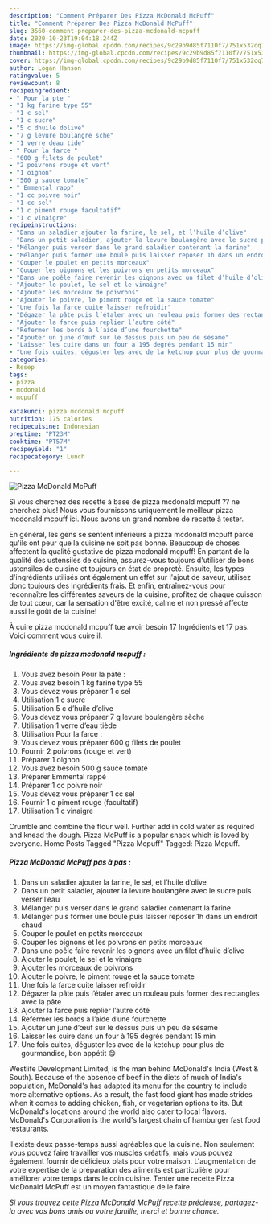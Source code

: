 ```yaml
---
description: "Comment Préparer Des Pizza McDonald McPuff"
title: "Comment Préparer Des Pizza McDonald McPuff"
slug: 3560-comment-preparer-des-pizza-mcdonald-mcpuff
date: 2020-10-23T19:04:18.244Z
image: https://img-global.cpcdn.com/recipes/9c29b9d85f7110f7/751x532cq70/pizza-mcdonald-mcpuff-photo-principale-de-la-recette.jpg
thumbnail: https://img-global.cpcdn.com/recipes/9c29b9d85f7110f7/751x532cq70/pizza-mcdonald-mcpuff-photo-principale-de-la-recette.jpg
cover: https://img-global.cpcdn.com/recipes/9c29b9d85f7110f7/751x532cq70/pizza-mcdonald-mcpuff-photo-principale-de-la-recette.jpg
author: Logan Hanson
ratingvalue: 5
reviewcount: 8
recipeingredient:
- " Pour la pte "
- "1 kg farine type 55"
- "1 c sel"
- "1 c sucre"
- "5 c dhuile dolive"
- "7 g levure boulangre sche"
- "1 verre deau tide"
- " Pour la farce "
- "600 g filets de poulet"
- "2 poivrons rouge et vert"
- "1 oignon"
- "500 g sauce tomate"
- " Emmental rapp"
- "1 cc poivre noir"
- "1 cc sel"
- "1 c piment rouge facultatif"
- "1 c vinaigre"
recipeinstructions:
- "Dans un saladier ajouter la farine, le sel, et l’huile d’olive"
- "Dans un petit saladier, ajouter la levure boulangère avec le sucre puis verser l’eau"
- "Mélanger puis verser dans le grand saladier contenant la farine"
- "Mélanger puis former une boule puis laisser reposer 1h dans un endroit chaud"
- "Couper le poulet en petits morceaux"
- "Couper les oignons et les poivrons en petits morceaux"
- "Dans une poêle faire revenir les oignons avec un filet d’huile d’olive"
- "Ajouter le poulet, le sel et le vinaigre"
- "Ajouter les morceaux de poivrons"
- "Ajouter le poivre, le piment rouge et la sauce tomate"
- "Une fois la farce cuite laisser refroidir"
- "Dégazer la pâte puis l’étaler avec un rouleau puis former des rectangles avec la pâte"
- "Ajouter la farce puis replier l’autre côté"
- "Refermer les bords à l’aide d’une fourchette"
- "Ajouter un june d’œuf sur le dessus puis un peu de sésame"
- "Laisser les cuire dans un four à 195 degrés pendant 15 min"
- "Une fois cuites, déguster les avec de la ketchup pour plus de gourmandise, bon appétit 😋"
categories:
- Resep
tags:
- pizza
- mcdonald
- mcpuff

katakunci: pizza mcdonald mcpuff 
nutrition: 175 calories
recipecuisine: Indonesian
preptime: "PT23M"
cooktime: "PT57M"
recipeyield: "1"
recipecategory: Lunch

---
```



![Pizza McDonald McPuff](https://img-global.cpcdn.com/recipes/9c29b9d85f7110f7/751x532cq70/pizza-mcdonald-mcpuff-photo-principale-de-la-recette.jpg)

Si vous cherchez des recette à base de pizza mcdonald mcpuff ?? ne cherchez plus! Nous vous fournissons uniquement le meilleur pizza mcdonald mcpuff ici. Nous avons un grand nombre de recette à tester.

En général, les gens se sentent inférieurs à pizza mcdonald mcpuff parce qu'ils ont peur que la cuisine ne soit pas bonne. Beaucoup de choses affectent la qualité gustative de pizza mcdonald mcpuff! En partant de la qualité des ustensiles de cuisine, assurez-vous toujours d'utiliser de bons ustensiles de cuisine et toujours en état de propreté. Ensuite, les types d'ingrédients utilisés ont également un effet sur l'ajout de saveur, utilisez donc toujours des ingrédients frais. Et enfin, entraînez-vous pour reconnaître les différentes saveurs de la cuisine, profitez de chaque cuisson de tout cœur, car la sensation d'être excité, calme et non pressé affecte aussi le goût de la cuisine!

<!--inarticleads1-->

À cuire pizza mcdonald mcpuff tue avoir besoin 17 Ingrédients et 17 pas. Voici comment vous cuire il.

##### Ingrédients de pizza mcdonald mcpuff :

1. Vous avez besoin  Pour la pâte :
1. Vous avez besoin 1 kg farine type 55
1. Vous devez vous préparer 1 c sel
1. Utilisation 1 c sucre
1. Utilisation 5 c d’huile d’olive
1. Vous devez vous préparer 7 g levure boulangère sèche
1. Utilisation 1 verre d’eau tiède
1. Utilisation  Pour la farce :
1. Vous devez vous préparer 600 g filets de poulet
1. Fournir 2 poivrons (rouge et vert)
1. Préparer 1 oignon
1. Vous avez besoin 500 g sauce tomate
1. Préparer  Emmental rappé
1. Préparer 1 cc poivre noir
1. Vous devez vous préparer 1 cc sel
1. Fournir 1 c piment rouge (facultatif)
1. Utilisation 1 c vinaigre


Crumble and combine the flour well. Further add in cold water as required and knead the dough. Pizza McPuff is a popular snack which is loved by everyone. Home Posts Tagged &#34;Pizza Mcpuff&#34; Tagged: Pizza Mcpuff. 

<!--inarticleads2-->

##### Pizza McDonald McPuff pas à pas :

1. Dans un saladier ajouter la farine, le sel, et l’huile d’olive
1. Dans un petit saladier, ajouter la levure boulangère avec le sucre puis verser l’eau
1. Mélanger puis verser dans le grand saladier contenant la farine
1. Mélanger puis former une boule puis laisser reposer 1h dans un endroit chaud
1. Couper le poulet en petits morceaux
1. Couper les oignons et les poivrons en petits morceaux
1. Dans une poêle faire revenir les oignons avec un filet d’huile d’olive
1. Ajouter le poulet, le sel et le vinaigre
1. Ajouter les morceaux de poivrons
1. Ajouter le poivre, le piment rouge et la sauce tomate
1. Une fois la farce cuite laisser refroidir
1. Dégazer la pâte puis l’étaler avec un rouleau puis former des rectangles avec la pâte
1. Ajouter la farce puis replier l’autre côté
1. Refermer les bords à l’aide d’une fourchette
1. Ajouter un june d’œuf sur le dessus puis un peu de sésame
1. Laisser les cuire dans un four à 195 degrés pendant 15 min
1. Une fois cuites, déguster les avec de la ketchup pour plus de gourmandise, bon appétit 😋


Westlife Development Limited, is the man behind McDonald&#39;s India (West &amp; South). Because of the absence of beef in the diets of much of India&#39;s population, McDonald&#39;s has adapted its menu for the country to include more alternative options. As a result, the fast food giant has made strides when it comes to adding chicken, fish, or vegetarian options to its. But McDonald&#39;s locations around the world also cater to local flavors. McDonald&#39;s Corporation is the world&#39;s largest chain of hamburger fast food restaurants. 

<!--inarticleads1-->

<p>
Il existe deux passe-temps aussi agréables que la cuisine. Non seulement vous pouvez faire travailler vos muscles créatifs, mais vous pouvez également fournir de délicieux plats pour votre maison. L'augmentation de votre expertise de la préparation des aliments est particulière pour améliorer votre temps dans le coin cuisine. Tenter une recette Pizza McDonald McPuff est un moyen fantastique de le faire.
</p>

<p>
<i>Si vous trouvez cette Pizza McDonald McPuff recette précieuse, partagez-la avec vos bons amis ou votre famille, merci et bonne chance.</i>
</p>
